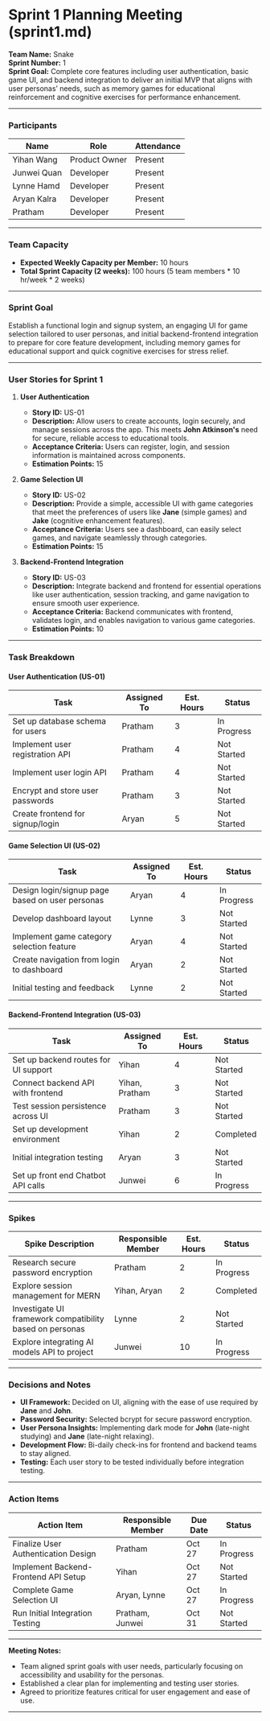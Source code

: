 # Sprint 1 Planning Meeting (sprint1.md)

**Team Name:** Snake  
**Sprint Number:** 1  
**Sprint Goal:** Complete core features including user authentication, basic game UI, and backend integration to deliver an initial MVP that aligns with user personas’ needs, such as memory games for educational reinforcement and cognitive exercises for performance enhancement.

---

### Participants

| Name          | Role             | Attendance |
|---------------|------------------|------------|
| Yihan Wang    | Product Owner    | Present    |
| Junwei Quan   | Developer        | Present    |
| Lynne Hamd    | Developer        | Present    |
| Aryan Kalra   | Developer        | Present    |
| Pratham       | Developer        | Present    |

---

### Team Capacity

- **Expected Weekly Capacity per Member:** 10 hours  
- **Total Sprint Capacity (2 weeks):** 100 hours (5 team members * 10 hr/week * 2 weeks)

---

### Sprint Goal

Establish a functional login and signup system, an engaging UI for game selection tailored to user personas, and initial backend-frontend integration to prepare for core feature development, including memory games for educational support and quick cognitive exercises for stress relief.

---

### User Stories for Sprint 1

1. **User Authentication**  
   - **Story ID:** US-01  
   - **Description:** Allow users to create accounts, login securely, and manage sessions across the app. This meets **John Atkinson's** need for secure, reliable access to educational tools.
   - **Acceptance Criteria:** Users can register, login, and session information is maintained across components.  
   - **Estimation Points:** 15

2. **Game Selection UI**  
   - **Story ID:** US-02  
   - **Description:** Provide a simple, accessible UI with game categories that meet the preferences of users like **Jane** (simple games) and **Jake** (cognitive enhancement features).
   - **Acceptance Criteria:** Users see a dashboard, can easily select games, and navigate seamlessly through categories.  
   - **Estimation Points:** 15

3. **Backend-Frontend Integration**  
   - **Story ID:** US-03  
   - **Description:** Integrate backend and frontend for essential operations like user authentication, session tracking, and game navigation to ensure smooth user experience.
   - **Acceptance Criteria:** Backend communicates with frontend, validates login, and enables navigation to various game categories.  
   - **Estimation Points:** 10

---

### Task Breakdown

#### User Authentication (US-01)

| Task                            | Assigned To | Est. Hours | Status       |
|---------------------------------|-------------|------------|--------------|
| Set up database schema for users | Pratham     | 3          | In Progress  |
| Implement user registration API  | Pratham     | 4          | Not Started  |
| Implement user login API         | Pratham      | 4          | Not Started  |
| Encrypt and store user passwords | Pratham    | 3          | Not Started  |
| Create frontend for signup/login | Aryan       | 5          | Not Started  |

#### Game Selection UI (US-02)

| Task                                      | Assigned To | Est. Hours | Status       |
|-------------------------------------------|-------------|------------|--------------|
| Design login/signup page based on user personas | Aryan | 4  | In Progress  |
| Develop dashboard layout                  | Lynne       | 3          | Not Started  |
| Implement game category selection feature | Aryan      | 4          | Not Started  |
| Create navigation from login to dashboard | Aryan      | 2          | Not Started  |
| Initial testing and feedback              | Lynne    | 2          | Not Started  |

#### Backend-Frontend Integration (US-03)

| Task                                 | Assigned To | Est. Hours | Status       |
|--------------------------------------|-------------|------------|--------------|
| Set up backend routes for UI support | Yihan       | 4          | Not Started  |
| Connect backend API with frontend    | Yihan, Pratham      | 3          | Not Started  |
| Test session persistence across UI   | Pratham     | 3          | Not Started  |
| Set up development environment       | Yihan     | 2          | Completed    |
| Initial integration testing          | Aryan       | 3          | Not Started  |
| Set up front end Chatbot API calls | Junwei | 6 | In Progress |

---

### Spikes

| Spike Description                    | Responsible Member | Est. Hours | Status       |
|--------------------------------------|--------------------|------------|--------------|
| Research secure password encryption  | Pratham       | 2          | In Progress  |
| Explore session management for MERN  | Yihan, Aryan             | 2          | Completed    |
| Investigate UI framework compatibility based on personas | Lynne | 2  | Not Started  |
| Explore integrating AI models API to project | Junwei | 10 | In Progress |

---

### Decisions and Notes

- **UI Framework:** Decided on UI, aligning with the ease of use required by **Jane** and **John**.
- **Password Security:** Selected bcrypt for secure password encryption.
- **User Persona Insights:** Implementing dark mode for **John** (late-night studying) and **Jane** (late-night relaxing).
- **Development Flow:** Bi-daily check-ins for frontend and backend teams to stay aligned.
- **Testing:** Each user story to be tested individually before integration testing.

---

### Action Items

| Action Item                           | Responsible Member | Due Date | Status       |
|---------------------------------------|--------------------|----------|--------------|
| Finalize User Authentication Design   | Pratham           | Oct 27   | In Progress  |
| Implement Backend-Frontend API Setup  | Yihan             | Oct 27   | Not Started  |
| Complete Game Selection UI            | Aryan, Lynne      | Oct 27   | In Progress  |
| Run Initial Integration Testing       | Pratham, Junwei   | Oct 31   | Not Started  |

---

**Meeting Notes:**  
- Team aligned sprint goals with user needs, particularly focusing on accessibility and usability for the personas.
- Established a clear plan for implementing and testing user stories.
- Agreed to prioritize features critical for user engagement and ease of use.

---


